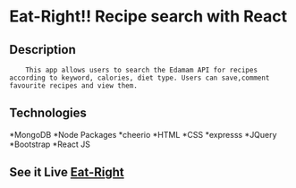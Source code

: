 # Eat-Right!! Recipe search with React

## Description
        This app allows users to search the Edamam API for recipes according to keyword, calories, diet type. Users can save,comment favourite recipes and view them. 

## Technologies
*MongoDB
*Node Packages
*cheerio
*HTML
*CSS
*expresss
*JQuery
*Bootstrap
*React JS

## See it Live [Eat-Right](https://arcane-fortress-91422.herokuapp.com/)
